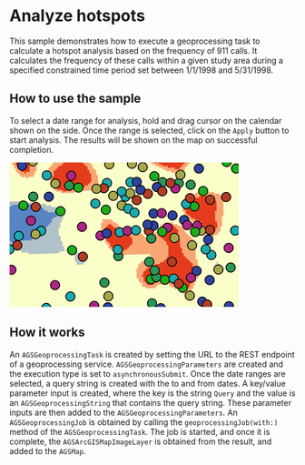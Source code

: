 # Analyze hotspots

This sample demonstrates how to execute a geoprocessing task to calculate a hotspot analysis based on the frequency of 911 calls. It calculates the frequency of these calls within a given study area during a specified constrained time period set between 1/1/1998 and 5/31/1998.

## How to use the sample

To select a date range for analysis, hold and drag cursor on the calendar shown on the side. Once the range is selected, click on the `Apply` button to start analysis. The results will be shown on the map on successful completion.

![](image1.png)

## How it works

An `AGSGeoprocessingTask` is created by setting the URL to the REST endpoint of a geoprocessing service. `AGSGeoprocessingParameters` are created and the execution type is set to `asynchronousSubmit`. Once the date ranges are selected, a query string is created with the to and from dates. A key/value parameter input is created, where the key is the string `Query` and the value is an `AGSGeoprocessingString` that contains the query string. These parameter inputs are then added to the `AGSGeoprocessingParameters`. An `AGSGeoprocessingJob` is obtained by calling the `geoprocessingJob(with:)` method of the `AGSGeoprocessingTask`. The job is started, and once it is complete, the `AGSArcGISMapImageLayer` is obtained from the result, and added to the `AGSMap`.




